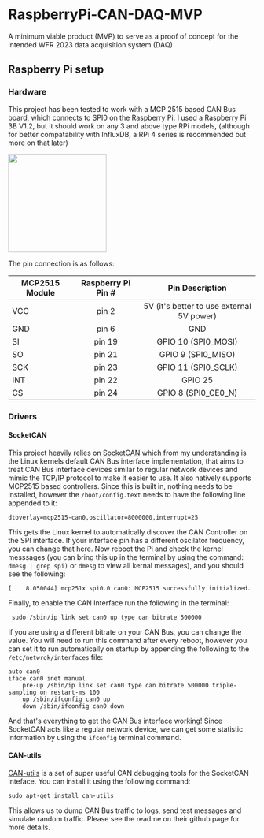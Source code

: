 # RaspberryPi-CAN-DAQ-MVP
A minimum viable product (MVP) to serve as a proof of concept for the intended WFR 2023 data acquisition system (DAQ) 

## Raspberry Pi setup
### Hardware
This project has been tested to work with a MCP 2515 based CAN Bus board, which connects to SPI0 on the Raspberry Pi. I used a Raspberry Pi 3B V1.2, but it should work on any 3 and above type RPi models, (although for better compatability with InfluxDB, a RPi 4 series is recommended but more on that later)

<img src="https://user-images.githubusercontent.com/25854486/209448905-cbbaac77-50bf-4a75-8132-85bc5a5c5922.png" width="200">


The pin connection is as follows: 


| MCP2515 Module| Raspberry Pi Pin #| Pin Description  |
| ------------- |:---------------------:| :-----:|
| VCC           | pin 2                 |5V (it's better to use external 5V power)|
| GND           | pin 6                 |   GND |
| SI            | pin 19                |    GPIO 10 (SPI0_MOSI)|
| SO            | pin 21                |    GPIO 9 (SPI0_MISO)|
| SCK           | pin 23                |    GPIO 11 (SPI0_SCLK)|
| INT           | pin 22                |    GPIO 25 |
| CS            | pin 24                |    GPIO 8 (SPI0_CE0_N)|

### Drivers
#### SocketCAN 
This project heavily relies on [SocketCAN](https://docs.kernel.org/networking/can.html) which from my understanding is the Linux kernels default CAN Bus interface implementation, that aims to treat CAN Bus interface devices similar to regular network devices and mimic the TCP/IP protocol to make it easier to use. It also natively supports MCP2515 based controllers. Since this is built in, nothing needs to be installed, however the `/boot/config.text` needs to have the following line appended to it:
```
dtoverlay=mcp2515-can0,oscillator=8000000,interrupt=25 
```
This gets the Linux kernel to automatically discover the CAN Controller on the SPI interface. If your interface pin has a different oscilator frequency, you can change that here. 
Now reboot the Pi and check the kernel messsages (you can bring this up in the terminal by using the command: `dmesg | grep spi)` or `dmesg` to view all kernal messages), and you should see the following:
```
[    8.050044] mcp251x spi0.0 can0: MCP2515 successfully initialized.
```
Finally, to enable the CAN Interface run the following in the terminal:
```
 sudo /sbin/ip link set can0 up type can bitrate 500000 
```
If you are using a different bitrate on your CAN Bus, you can change the value. You will need to run this command after every reboot, however you can set it to run automatically on startup by appending the following to the `/etc/netwrok/interfaces` file:
```
auto can0
iface can0 inet manual
    pre-up /sbin/ip link set can0 type can bitrate 500000 triple-sampling on restart-ms 100
    up /sbin/ifconfig can0 up
    down /sbin/ifconfig can0 down
```
And that's everything to get the CAN Bus interface working! Since SocketCAN acts like a regular network device, we can get some statistic information by using the `ifconfig` terminal command. 
#### CAN-utils
[CAN-utils](https://github.com/linux-can/can-utils#basic-tools-to-display-record-generate-and-replay-can-traffic) is a set of super useful CAN debugging tools for the SocketCAN inteface. You can install it using the following command:
```
sudo apt-get install can-utils 
``` 
This allows us to dump CAN Bus traffic to logs, send test messages and simulate random traffic. Please see the readme on their github page for more details.




